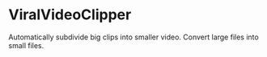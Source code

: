 # ViralVideoClipper
Automatically subdivide big clips into smaller video.  Convert large files into small files.
